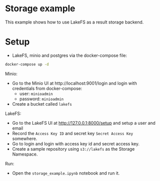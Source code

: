 # Storage example

This example shows how to use LakeFS as a result storage backend.


# Setup

- LakeFS, minio and postgres via the docker-compose file:

```bash
docker-compose up -d
```

Minio:
- Go to the Minio UI at http://localhost:9001/login and login with credentials from docker-compose:
  - user: `minioadmin`
  - password: `minioadmin`
- Create a bucket called `lakefs`

LakeFS:
- Go to the LakeFS UI at http://127.0.0.1:8000/setup and setup a user and email
- Record the `Access Key ID` and secret key `Secret Access Key` somewhere.
- Go to login and login with access key id and secret access key.
- Create a sample repository using `s3://lakefs` as the Storage Namespace.

Run:
- Open the `storage_example.ipynb` notebook and run it.
